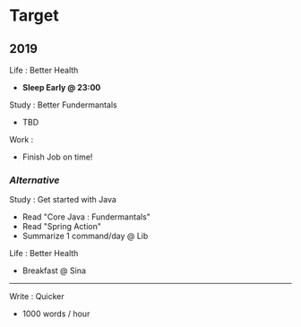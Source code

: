 # Target

## 2019

Life : Better Health

- **Sleep Early @ 23:00**

Study : Better Fundermantals

- TBD

Work :

- Finish Job on time!

### _Alternative_

Study : Get started with Java

- Read "Core Java : Fundermantals"
- Read "Spring Action"
- Summarize 1 command/day @ Lib

Life : Better Health

- Breakfast @ Sina

---

Write : Quicker

- 1000 words / hour

